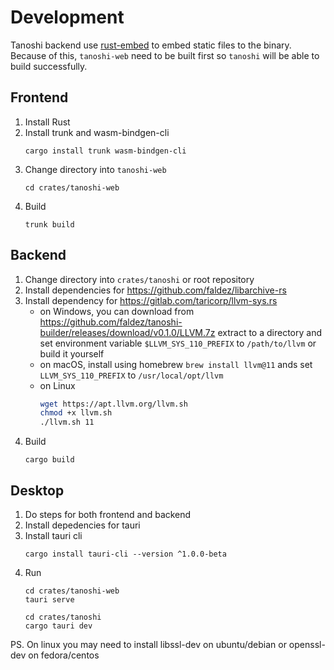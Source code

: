 # Development

Tanoshi backend use [rust-embed](https://github.com/pyros2097/rust-embed) to embed static files to the binary. Because of this, `tanoshi-web` need to be built first so `tanoshi` will be able to build successfully.

## Frontend
1. Install Rust
2. Install trunk and wasm-bindgen-cli
   ```
   cargo install trunk wasm-bindgen-cli
   ```
3. Change directory into `tanoshi-web`
    ```
    cd crates/tanoshi-web 
    ```
3. Build
    ```
    trunk build
    ```

## Backend
1. Change directory into `crates/tanoshi` or root repository
2. Install dependencies for https://github.com/faldez/libarchive-rs
3. Install dependency for https://gitlab.com/taricorp/llvm-sys.rs
   - on Windows, you can download from https://github.com/faldez/tanoshi-builder/releases/download/v0.1.0/LLVM.7z extract to a directory and set environment variable `$LLVM_SYS_110_PREFIX` to `/path/to/llvm` or build it yourself
   - on macOS, install using homebrew `brew install llvm@11` ands set `LLVM_SYS_110_PREFIX` to `/usr/local/opt/llvm`
   - on Linux
        ```bash
        wget https://apt.llvm.org/llvm.sh 
        chmod +x llvm.sh
        ./llvm.sh 11
        ```
4. Build
    ```
    cargo build
    ```

## Desktop
1. Do steps for both frontend and backend
2. Install depedencies for tauri
3. Install tauri cli
   ```
   cargo install tauri-cli --version ^1.0.0-beta
   ```
4. Run
   ```
   cd crates/tanoshi-web
   tauri serve
   
   cd crates/tanoshi
   cargo tauri dev
   ```

PS. On linux you may need to install libssl-dev on ubuntu/debian or openssl-dev on fedora/centos
